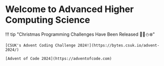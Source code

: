 # Welcome to Advanced Higher Computing Science

!!! tip "Christmas Programming Challenges Have Been Released 🎅🎄⛄❄️"

    [CSUK's Advent Coding Challenge 2024!](https://bytes.csuk.io/advent-2024/)
    
    [Advent of Code 2024](https://adventofcode.com)
